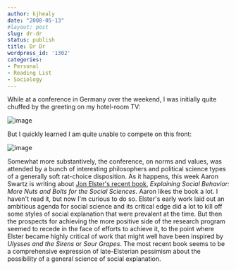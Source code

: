 ```yaml
---
author: kjhealy
date: "2008-05-13"
#layout: post
slug: dr-dr
status: publish
title: Dr Dr
wordpress_id: '1302'
categories:
- Personal
- Reading List
- Sociology
---
```


While at a conference in Germany over the weekend, I was initially quite chuffed by the greeting on my hotel-room TV:

![image](http://www.kieranhealy.org/files/misc/herr-prof-healy.png)

But I quickly learned I am quite unable to compete on this front:

![image](http://www.kieranhealy.org/files/misc/valdes.png)

Somewhat more substantively, the conference, on norms and values, was attended by a bunch of interesting philosophers and political science types of a generally soft rat-choice disposition. As it happens, this week Aaron Swartz is writing about [Jon Elster's recent book](http://www.aaronsw.com/weblog/toolbox), *Explaining Social Behavior: More Nuts and Bolts for the Social Sciences*. Aaron likes the book a lot. I haven't read it, but now I'm curious to do so. Elster's early work laid out an ambitious agenda for social science and its critical edge did a lot to kill off some styles of social explanation that were prevalent at the time. But then the prospects for achieving the more positive side of the research program seemed to recede in the face of efforts to achieve it, to the point where Elster became highly critical of work that might well have been inspired by *Ulysses and the Sirens* or *Sour Grapes*. The most recent book seems to be a comprehensive expression of late-Elsterian pessimism about the possibility of a general science of social explanation.
